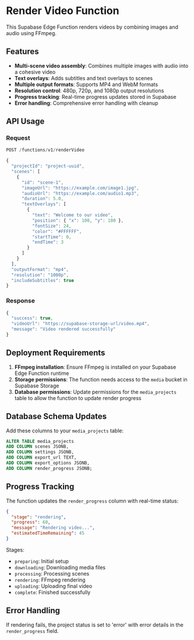 # Render Video Function

This Supabase Edge Function renders videos by combining images and audio using FFmpeg.

## Features

- **Multi-scene video assembly**: Combines multiple images with audio into a cohesive video
- **Text overlays**: Adds subtitles and text overlays to scenes
- **Multiple output formats**: Supports MP4 and WebM formats
- **Resolution control**: 480p, 720p, and 1080p output resolutions
- **Progress tracking**: Real-time progress updates stored in Supabase
- **Error handling**: Comprehensive error handling with cleanup

## API Usage

### Request

```typescript
POST /functions/v1/renderVideo

{
  "projectId": "project-uuid",
  "scenes": [
    {
      "id": "scene-1",
      "imageUrl": "https://example.com/image1.jpg",
      "audioUrl": "https://example.com/audio1.mp3",
      "duration": 5.0,
      "textOverlays": [
        {
          "text": "Welcome to our video",
          "position": { "x": 100, "y": 100 },
          "fontSize": 24,
          "color": "#FFFFFF",
          "startTime": 0,
          "endTime": 3
        }
      ]
    }
  ],
  "outputFormat": "mp4",
  "resolution": "1080p",
  "includeSubtitles": true
}
```

### Response

```typescript
{
  "success": true,
  "videoUrl": "https://supabase-storage-url/video.mp4",
  "message": "Video rendered successfully"
}
```

## Deployment Requirements

1. **FFmpeg installation**: Ensure FFmpeg is installed on your Supabase Edge Function runtime
2. **Storage permissions**: The function needs access to the `media` bucket in Supabase Storage
3. **Database permissions**: Update permissions for the `media_projects` table to allow the function to update render progress

## Database Schema Updates

Add these columns to your `media_projects` table:

```sql
ALTER TABLE media_projects
ADD COLUMN scenes JSONB,
ADD COLUMN settings JSONB,
ADD COLUMN export_url TEXT,
ADD COLUMN export_options JSONB,
ADD COLUMN render_progress JSONB;
```

## Progress Tracking

The function updates the `render_progress` column with real-time status:

```json
{
  "stage": "rendering",
  "progress": 60,
  "message": "Rendering video...",
  "estimatedTimeRemaining": 45
}
```

Stages:

- `preparing`: Initial setup
- `downloading`: Downloading media files
- `processing`: Processing scenes
- `rendering`: FFmpeg rendering
- `uploading`: Uploading final video
- `complete`: Finished successfully

## Error Handling

If rendering fails, the project status is set to 'error' with error details in the `render_progress` field.
